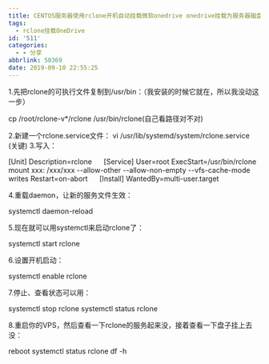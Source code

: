 ```yaml
---
title: CENTOS服务器使用rclone开机自动挂载微软onedrive onedrive挂载为服务器磁盘方法
tags:
  - rclone挂载OneDrive
id: '511'
categories:
  - - 分享
abbrlink: 50369
date: 2019-09-10 22:55:25
---
```


1.先把rclone的可执行文件复制到/usr/bin：（我安装的时候它就在，所以我没动这一步）

cp /root/rclone-v\*/rclone /usr/bin/rclone(自己看路径对不对)

2.新建一个rclone.service文件： vi /usr/lib/systemd/system/rclone.service    (关键) 3.写入：

\[Unit\]
Description=rclone
    
\[Service\]
User=root
ExecStart=/usr/bin/rclone mount xxx: /xxx/xxx --allow-other --allow-non-empty --vfs-cache-mode writes
Restart=on-abort
    
\[Install\]
WantedBy=multi-user.target

4.重载daemon，让新的服务文件生效：

systemctl daemon-reload

5.现在就可以用systemctl来启动rclone了：

systemctl start rclone

6.设置开机启动：

systemctl enable rclone

7.停止、查看状态可以用：

systemctl stop rclone
systemctl status rclone

8.重启你的VPS，然后查看一下rclone的服务起来没，接着查看一下盘子挂上去没：

reboot
systemctl status rclone
df -h